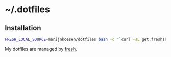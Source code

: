 # ~/.dotfiles

## Installation

``` sh
FRESH_LOCAL_SOURCE=marijnkoesen/dotfiles bash -c "`curl -sL get.freshshell.com`"
```

My dotfiles are managed by [fresh].

[fresh]: http://freshshell.com
